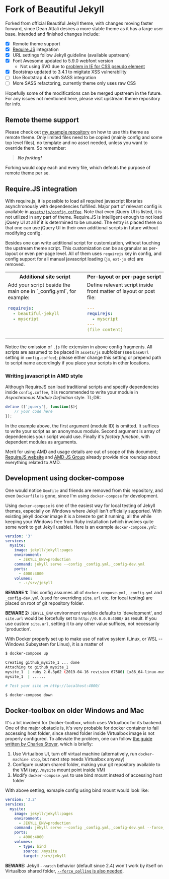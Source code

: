 # Fork of Beautiful Jekyll

Forked from official Beautiful Jekyll theme, with changes moving faster
forward, since Dean Attali desires a more stable theme as it has a large
user base. Intended and finished changes include:

- [x] Remote theme support
- [x] [Require.JS](https://requirejs.org/) integration
- [x] URL settings follow Jekyll guideline (available upstream)
- [x] Font Awesome updated to 5.9.0 webfont version
    - Not using SVG due to [problem in IE for CSS pseudo element][4]
- [x] Bootstrap updated to 3.4.1 to migitate XSS vulnerability
- [ ] Use Bootstrap 4.x with SASS integration
- [ ] More SASS refactoring, currently theme only uses raw CSS

Hopefully some of the modifications can be merged upstream in the future.
For any issues not mentioned here, please visit upstream theme
repository for info.

## Remote theme support
Please check out [my example repository][1] on how to use this theme as
remote theme. Only limited files need to be copied (mainly config and
some top level files), no template and no asset needed, unless you
want to override them. So remember:

> ***No forking!***

Forking would copy each and every file, which defeats the purpose of
remote theme per se.

[1]: https://github.com/abelcheung/site-test/

## Require.JS integration

With require.js, it is possible to load all required javascript libraries
asynchronously with dependencies fulfilled. Major part of relevant config
is available in [`assets/js/config.coffee`](assets/js/config.coffee).
Note that even jQuery UI is listed, it is not utilized in any part of
theme. Require.JS is intelligent enough to not load jQuery UI at all if
it is determined to be unused. The entry is placed there so that one can
use jQuery UI in their own additional scripts in future without modifying
config.

Besides one can write additional script for customization, without touching
the upstream theme script. This customization can be as granular as
per-layout or even per-page level. All of them uses `requirejs` key
in config, and config support for all manual javascript loading (`js`,
`ext-js` etc) are removed.

<table>
<tr>
<th width="50%">Additional site script</th>
<th width="50%">Per-layout or per-page script</th>
</tr>
<tr>
<td valign="top" markdown="1">
Add your script beside the main one in `_config.yml`, for example:

```yaml
requirejs:
  - beautiful-jekyll
  - myscript
```
</td>
<td valign="top" markdown="1">
Define relevant script inside front matter of layout or post file:

```yaml
---
requirejs:
  - myscript
---
(file content)
```
</td>
</table>

Notice the omission of `.js` file extension in above config fragments.
All scripts are assumed to be placed in `assets/js` subfolder (see
`baseUrl` setting in `config.coffee`); please either change this
setting or prepend path to script name accordingly if you place your
scripts in other locations.

### Writing javascript in AMD style

Although RequireJS can load traditional scripts and specify dependencies
inside `config.coffee`, it is recommended to write your module in
*Asynchronous Module Definition* style. TL;DR:

```js
define (['jquery'], function($){
    // your code here
});
```

In the example above, the first argument (module ID) is omitted.
It suffices to write your script as an anonymous module. Second
argument is array of dependencies your script would use.
Finally it's *factory function*, with dependent modules as arguments.

Merit for using AMD and usage details are out of scope of this document;
[RequireJS website](https://requirejs.org/docs/whyamd.html) and
[AMD JS Group](https://github.com/amdjs/amdjs-api/blob/master/AMD.md)
already provide nice roundup about everything related to AMD.

## Development using docker-compose

One would notice `Gemfile` and friends are removed from this repository,
and even `Dockerfile` is gone, since I'm using `docker-compose` for
development.

Using `docker-compose` is one of the easiest way for local testing of Jekyll
themes, especially on Windows where Jekyll isn't officially supported. With
existing jekyll docker image it is a breeze to get it running, all the while
keeping your Windows free from Ruby installation (which involves quite some
work to get Jekyll usable). Here is an example `docker-compose.yml`:

```yml
version: '3'
services:
  mysite:
    image: jekyll/jekyll:pages
    environment:
      - JEKYLL_ENV=production
    command: jekyll serve --config _config.yml,_config-dev.yml
    ports:
      - 4000:4000
    volumes:
      - .:/srv/jekyll
```

**BEWARE 1:** This config assumes all of `docker-compose.yml`, `_config.yml` and
`_config-dev.yml` (used for overriding `site.url` etc. for local testing)
are placed on root of git repository folder.

**BEWARE 2:** `JEKYLL_ENV` environment variable defaults to 'development',
and `site.url` would be forcefully set to `http://0.0.0.0:4000/` as result.
If you use custom `site.url`, setting it to any other value suffices, not
necessarily 'production'.

With Docker properly set up to make use of native system (Linux, or WSL --
Windows Subsystem for Linux), it is a matter of

```sh
$ docker-compose up

Creating github_mysite_1 ... done
Attaching to github_mysite_1
mysite_1  | ruby 2.6.3p62 (2019-04-16 revision 67580) [x86_64-linux-musl]
mysite_1  | ......

# Test your site on http://localhost:4000/

$ docker-compose down
```

## Docker-toolbox on older Windows and Mac

It's a bit involved for Docker-toolbox, which uses Virtualbox for its backend.
One of the major obstacle is, it's very probable for docker container to fail
accessing host folder, since shared folder inside Virtualbox image is not
properly configured. To alleviate the problem, one can follow
[the guide written by Charles Stover][2], which is briefly:

1. Use Virtualbox UI, turn off virtual machine (alternatively, run
   `docker-machine stop`, but next step needs Virtualbox anyway)
2. Configure custom shared folder, making your git repository available to
   the VM (say, `/mysite` mount point inside VM)
3. Modify `docker-compose.yml` to use bind mount instead of accessing host folder

With above setting, exmaple config using bind mount would look like:

```yml
version: '3.2'
services:
  mysite:
    image: jekyll/jekyll:pages
    environment:
      - JEKYLL_ENV=production
    command: jekyll serve --config _config.yml,_config-dev.yml --force_polling
    ports:
      - 4000:4000
    volumes:
      - type: bind
        source: /mysite
        target: /srv/jekyll
```

**BEWARE:** Jekyll `--watch` behavior (default since 2.4) won't work by
itself on Virtualbox shared folder, [`--force_polling` is also needed][3].

[2]: https://medium.com/@Charles_Stover/fixing-volumes-in-docker-toolbox-4ad5ace0e572
[3]: https://stackoverflow.com/a/23084706
[4]: https://github.com/FortAwesome/Font-Awesome/issues/12994
